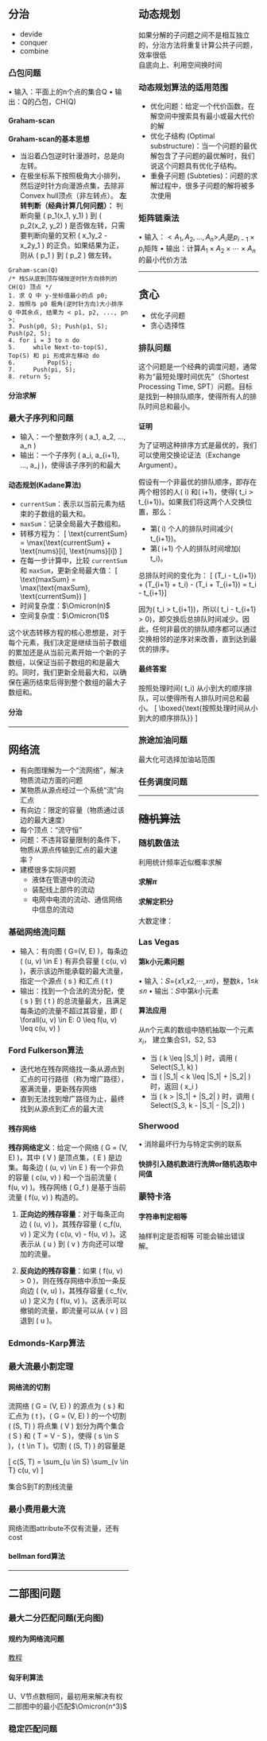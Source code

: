<div style="display: flex; justify-content: space-between;">
  <div style="width: 48%;">

## 分治
- devide 
- conquer
- combine
### 凸包问题
• 输入：平面上的n个点的集合Q
• 输出：Q的凸包，CH(Q)
#### Graham-scan
**Graham-scan的基本思想**
- 当沿着凸包逆时针漫游时，总是向左转。
- 在极坐标系下按照极角大小排列，然后逆时针方向漫游点集，去除非Convex hull顶点（非左转点）。
**左转判断（经典计算几何问题）：**
判断向量 \( p_1(x_1, y_1) \) 到 \( p_2(x_2, y_2) \) 是否做左转，只需要判断向量的叉积 \( x_1y_2 - x_2y_1 \) 的正负。如果结果为正，则从 \( p_1 \) 到 \( p_2 \) 做左转。
```
Graham-scan(Q)
/* 栈S从底到顶存储按逆时针方向排列的 CH(Q) 顶点 */
1. 求 Q 中 y-坐标值最小的点 p0;
2. 按照与 p0 极角(逆时针方向)大小排序 Q 中其余点, 结果为 < p1, p2, ..., pn >;
3. Push(p0, S); Push(p1, S); Push(p2, S);
4. for i = 3 to n do
5.     while Next-to-top(S), Top(S) 和 pi 形成非左移动 do
6.         Pop(S);
7.     Push(pi, S);
8. return S;
```
#### 分治求解

### 最大子序列和问题
- 输入：一个整数序列 \( a_1, a_2, ..., a_n \)
- 输出：一个子序列 \( a_i, a_{i+1}, ..., a_j \)，使得该子序列的和最大
#### 动态规划(Kadane算法)
- `currentSum`：表示以当前元素为结束的子数组的最大和。
- `maxSum`：记录全局最大子数组和。
- 转移方程为：
 \[
 \text{currentSum} = \max(\text{currentSum} + \text{nums}[i], \text{nums}[i])
 \]
- 在每一步计算中，比较 `currentSum` 和 `maxSum`，更新全局最大值：
 \[
 \text{maxSum} = \max(\text{maxSum}, \text{currentSum})
 \]
- 时间复杂度：$\Omicron(n)$
- 空间复杂度：$\Omicron(1)$

这个状态转移方程的核心思想是，对于每个元素，我们决定是继续当前子数组的累加还是从当前元素开始一个新的子数组，以保证当前子数组的和是最大的。同时，我们更新全局最大和，以确保在遍历结束后得到整个数组的最大子数组和。
#### 分治
#### 


---
## 网络流
- 有向图理解为一个“流网络”，解决物质流动方面的问题
- 某物质从源点经过一个系统“流”向汇点
- 有向边：限定的容量（物质通过该边的最大速度）
- 每个顶点：“流守恒”
- 问题：不违背容量限制的条件下，物质从源点传输到汇点的最大速率？
- 建模很多实际问题
  - 液体在管道中的流动
  - 装配线上部件的流动
  - 电网中电流的流动、通信网络中信息的流动
### 基础网络流问题
- 输入：有向图 \( G=(V, E) \)，每条边 \( (u, v) \in E \) 有非负容量 \( c(u, v) \)，表示该边所能承载的最大流量，指定一个源点 \( s \) 和汇点 \( t \)
- 输出：找到一个合法的流分配，使 \( s \) 到 \( t \) 的总流量最大，且满足每条边的流量不超过其容量，即 \( \forall(u, v) \in E: 0 \leq f(u, v) \leq c(u, v) \)

### Ford Fulkerson算法
- 迭代地在残存网络找一条从源点到汇点的可行路径（称为增广路径），塞满流量，更新残存网络
- 直到无法找到增广路径为止，最终找到从源点到汇点的最大流
#### 残存网络
**残存网络定义**：给定一个网络 \( G = (V, E) \)，其中 \( V \) 是顶点集，\( E \) 是边集。每条边 \( (u, v) \in E \) 有一个非负的容量 \( c(u, v) \) 和一个当前流量 \( f(u, v) \)。残存网络 \( G_f \) 是基于当前流量 \( f(u, v) \) 构造的。

1. **正向边的残存容量**：对于每条正向边 \( (u, v) \)，其残存容量 \( c_f(u, v) \) 定义为 \( c(u, v) - f(u, v) \)。这表示从 \( u \) 到 \( v \) 方向还可以增加的流量。

2. **反向边的残存容量**：如果 \( f(u, v) > 0 \)，则在残存网络中添加一条反向边 \( (v, u) \)，其残存容量 \( c_f(v, u) \) 定义为 \( f(u, v) \)。这表示可以撤销的流量，即流量可以从 \( v \) 回退到 \( u \)。

### Edmonds-Karp算法
### 最大流最小割定理
#### 网络流的切割
流网络 \( G = (V, E) \) 的源点为 \( s \) 和汇点为 \( t \)，\( G = (V, E) \) 的一个切割 \( (S, T) \) 将点集 \( V \) 划分为两个集合 \( S \) 和 \( T = V - S \)，使得 \( s \in S \)，\( t \in T \)。切割 \( (S, T) \) 的容量是

\[ c(S, T) = \sum_{u \in S} \sum_{v \in T} c(u, v) \]

集合S到T的割线流量
### 最小费用最大流
网络流图attribute不仅有流量，还有cost
#### bellman ford算法
---
## 二部图问题
### 最大二分匹配问题(无向图)
#### 规约为网络流问题
[教程](https://www.bilibili.com/video/BV1G54y157HA/?spm_id_from=333.337.search-card.all.click&vd_source=53f51c0959240fa32634fa6e36d629d5)
#### 匈牙利算法
U、V节点数相同，最初用来解决有权二部图中的最小匹配$\Omicron(n^3)$
### 稳定匹配问题
  </div>
  <div style="width: 48%;">

## 动态规划
如果分解的子问题之间不是相互独立的，分治方法将重复计算公共子问题，效率很低  
自底向上、利用空间换时间
### 动态规划算法的适用范围
- 优化问题：给定一个代价函数，在解空间中搜索具有最小或最大代价的解
- 优化子结构 (Optimal substructure)：当一个问题的最优解包含了子问题的最优解时，我们说这个问题具有优化子结构。
- 重叠子问题 (Subteties)：问题的求解过程中，很多子问题的解将被多次使用
### 矩阵链乘法
• 输入：$<A_1,A_2, ...,A_n>$,$A_i$是$p_{i-1}\times p_i$矩阵 
• 输出：计算$A_1\times A_2\times\cdots\times A_n$的最小代价方法

---
## 贪心
- 优化子问题
- 贪心选择性
###  排队问题
这个问题是一个经典的调度问题，通常称为“最短处理时间优先”（Shortest Processing Time, SPT）问题。目标是找到一种排队顺序，使得所有人的排队时间总和最小。
#### 证明
为了证明这种排序方式是最优的，我们可以使用交换论证法（Exchange Argument）。

假设有一个非最优的排队顺序，即存在两个相邻的人\( i\) 和\( i+1\)，使得\( t_i > t_{i+1}\)。如果我们将这两个人交换位置，那么：
- 第\( i\) 个人的排队时间减少\( t_{i+1}\)。
- 第\( i+1\) 个人的排队时间增加\( t_i\)。

总排队时间的变化为：
\[ (T_i - t_{i+1}) + (T_{i+1} + t_i) - (T_i + T_{i+1}) = t_i - t_{i+1}\]

因为\( t_i > t_{i+1}\)，所以\( t_i - t_{i+1} > 0\)，即交换后总排队时间减少。因此，任何非最优的排队顺序都可以通过交换相邻的逆序对来改善，直到达到最优的排序。
#### 最终答案
按照处理时间\( t_i\) 从小到大的顺序排队，可以使得所有人排队时间总和最小。
\[
\boxed{\text{按照处理时间从小到大的顺序排队}}
\]
### 旅途加油问题
最大化可选择加油站范围
### 任务调度问题
---
## ~~随机算法~~
### 随机数值法
利用统计频率近似概率求解
#### 求解$\pi$
#### 求解定积分 
大数定律：
### Las Vegas
#### 第k小元素问题
• 输入：𝑆={𝑥1,𝑥2,⋯,𝑥𝑛}，整数𝑘，1≤𝑘 ≤𝑛
• 输出：𝑆中第𝑘小元素
#### 算法应用
从n个元素的数组中随机抽取一个元素$x_i$，
建立集合S1，S2, S3 
- 当 \( k \leq |S_1| \) 时，调用 \( Select(S_1, k) \)
- 当 \( |S_1| < k \leq |S_1| + |S_2| \) 时，返回 \( x_i \)
- 当 \( k > |S_1| + |S_2| \) 时，调用 \( Select(S_3, k - |S_1| - |S_2|) \)
### Sherwood
• 消除最坏行为与特定实例的联系
#### 快排引入随机数进行洗牌or随机选取中间值
### 蒙特卡洛
#### 字符串判定相等
抽样判定是否相等 可能会输出错误解。

  </div>
</div>
